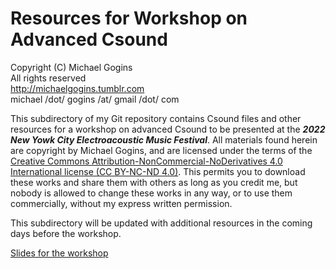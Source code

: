 # Resources for Workshop on Advanced Csound

Copyright (C) Michael Gogins<br>
All rights reserved<br>
http://michaelgogins.tumblr.com<br>
michael /dot/ gogins /at/ gmail /dot/ com

This subdirectory of my Git repository contains Csound files and other resources for a workshop on advanced Csound to be presented at the _**2022 New Yowk City Electroacoustic Music Festival**_. All materials found herein are copyright by Michael Gogins, and are licensed under the terms of the [Creative Commons Attribution-NonCommercial-NoDerivatives 4.0 International license (CC BY-NC-ND 4.0)](https://creativecommons.org/licenses/by-nc-nd/4.0/legalcode). This permits you to download these works and share them with others as long as you credit me, but nobody is allowed to change these works in any way, or to use them commercially, without my express written permission.

This subdirectory will be updated with additional resources in the coming days before the workshop.

[Slides for the workshop](https://github.com/gogins/michael.gogins.studio/files/8786617/AdvancedCsound.pdf)



